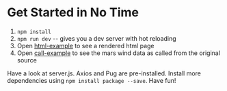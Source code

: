 # Get Started in No Time

1. ```npm install```
2. ```npm run dev``` -- gives you a dev server with hot reloading
3. Open [html-example](http://localhost:4000/html-example) to see a rendered html page
4. Open [call-example](http://localhost:4000/call-example) to see the mars wind data as called from the original source

Have a look at server.js. Axios and Pug are pre-installed. Install more dependencies using ```npm install package --save```. Have fun!